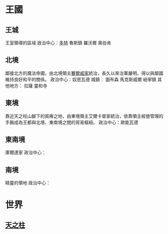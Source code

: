 <!-- TITLE: 地理列表 -->
<!-- SUBTITLE: 自然、人文 -->

# 王國
## 王城
王室領導的區域
政治中心：[多特](多特)
魯斯鎮
羅沃爾
奧伯肯
## 北境
鄰接北方的魔法帝國，由北境領主[賽爾威家](/組織/賽威爾家)統治，長久以來治軍嚴明，得以與鄰國維持良好和平的關係。
政治中心：奴恩瓦德
城鎮：
圖布森
馬克斯威爾
紐寧鎮
其他地方：
拉薩
靈和寺
## 東境
靠近天之柱山腳下的貧瘠之地，由東境領主艾爾卡普家統治，依靠領主經營管理的手腕成為王都與北境、東南境之間的貿易樞紐。
政治中心：歐能瓦德
## 東南境
庫爾達家
政治中心：
## 南境
精靈的領地
政治中心：

# 世界
## [天之柱](天之柱)